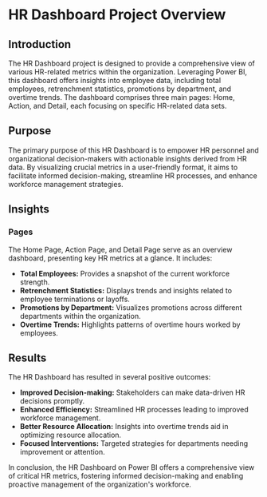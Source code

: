 # HR Dashboard Project Overview

## Introduction
The HR Dashboard project is designed to provide a comprehensive view of various HR-related metrics within the organization. Leveraging Power BI, this dashboard offers insights into employee data, including total employees, retrenchment statistics, promotions by department, and overtime trends. The dashboard comprises three main pages: Home, Action, and Detail, each focusing on specific HR-related data sets.

## Purpose
The primary purpose of this HR Dashboard is to empower HR personnel and organizational decision-makers with actionable insights derived from HR data. By visualizing crucial metrics in a user-friendly format, it aims to facilitate informed decision-making, streamline HR processes, and enhance workforce management strategies.

## Insights
### Pages
The Home Page, Action Page, and Detail Page serve as an overview dashboard, presenting key HR metrics at a glance. It includes:

- **Total Employees:** Provides a snapshot of the current workforce strength.
- **Retrenchment Statistics:** Displays trends and insights related to employee terminations or layoffs.
- **Promotions by Department:** Visualizes promotions across different departments within the organization.
- **Overtime Trends:** Highlights patterns of overtime hours worked by employees.



## Results
The HR Dashboard has resulted in several positive outcomes:

- **Improved Decision-making:** Stakeholders can make data-driven HR decisions promptly.
- **Enhanced Efficiency:** Streamlined HR processes leading to improved workforce management.
- **Better Resource Allocation:** Insights into overtime trends aid in optimizing resource allocation.
- **Focused Interventions:** Targeted strategies for departments needing improvement or attention.

In conclusion, the HR Dashboard on Power BI offers a comprehensive view of critical HR metrics, fostering informed decision-making and enabling proactive management of the organization's workforce.
